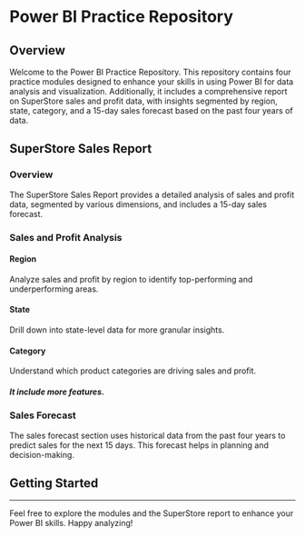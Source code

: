 # Power BI Practice Repository

## Overview

Welcome to the Power BI Practice Repository. This repository contains four practice modules designed to enhance your skills in using Power BI for data analysis and visualization. Additionally, it includes a comprehensive report on SuperStore sales and profit data, with insights segmented by region, state, category, and a 15-day sales forecast based on the past four years of data.

## SuperStore Sales Report

### Overview

The SuperStore Sales Report provides a detailed analysis of sales and profit data, segmented by various dimensions, and includes a 15-day sales forecast.

### Sales and Profit Analysis

#### Region

Analyze sales and profit by region to identify top-performing and underperforming areas.

#### State

Drill down into state-level data for more granular insights.

#### Category

Understand which product categories are driving sales and profit.
##### It include more features.

### Sales Forecast

The sales forecast section uses historical data from the past four years to predict sales for the next 15 days. This forecast helps in planning and decision-making.

## Getting Started

---

Feel free to explore the modules and the SuperStore report to enhance your Power BI skills. Happy analyzing!

